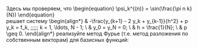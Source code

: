 Здесь мы проверяем, что 
\begin{equation}
    \psi_k^{(n)} = \sin(\frac{\pi n k}{N})
\end{equation}    
решает систему
\begin{align*}
& -\frac{y_{k+1} - 2 y_k + y_{k-1}}{h^2} + p y_k = f_k, \;\;\;\;\; k = 1, \ldots, N - 1; \\
& y_0 = y_N = 0; \\
& h = \frac{1}{N}; \\
& p \geq 0.
\end{align*}
реализуйте метод Фурье (т.е. метод разложения по собственным векторам) для базисных функций:

